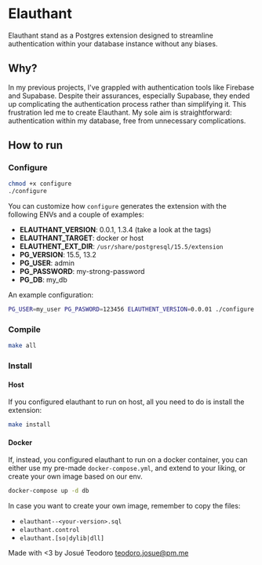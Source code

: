 # Elauthant

Elauthant stand as a Postgres extension designed to streamline authentication within your database instance without any biases.

## Why?

In my previous projects, I've grappled with authentication tools like Firebase and Supabase. Despite their assurances, especially Supabase, they ended up complicating the authentication process rather than simplifying it. This frustration led me to create Elauthant. My sole aim is straightforward: authentication within my database, free from unnecessary complications.

## How to run

### Configure

```bash
chmod +x configure
./configure
```

You can customize how `configure` generates the extension with the following ENVs and a couple of examples:

- **ELAUTHANT_VERSION**: 0.0.1, 1.3.4 (take a look at the tags)
- **ELAUTHANT_TARGET**: docker or host
- **ELAUTHENT_EXT_DIR**: `/usr/share/postgresql/15.5/extension`
- **PG_VERSION**: 15.5, 13.2
- **PG_USER**: admin
- **PG_PASSWORD**: my-strong-password
- **PG_DB**: my_db

An example configuration:

```bash
PG_USER=my_user PG_PASWORD=123456 ELAUTHENT_VERSION=0.0.01 ./configure
```

### Compile

```bash
make all
```

### Install

#### Host

If you configured elauthant to run on host, all you need to do is install the extension:

```bash
make install
```

#### Docker

If, instead, you configured elauthant to run on a docker container, you can either use my pre-made `docker-compose.yml`, and extend to your liking, or create your own image based on our env.

```bash
docker-compose up -d db
```

In case you want to create your own image, remember to copy the files:

- `elauthant--<your-version>.sql`
- `elauthant.control`
- `elauthant.[so|dylib|dll]`

Made with <3 by Josué Teodoro <teodoro.josue@pm.me>

